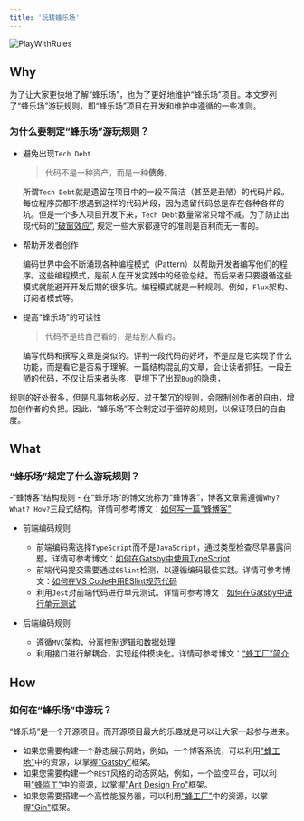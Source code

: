 ```yaml
---
title: '玩转蜂乐场'
---
```


![PlayWithRules](http://q53wkmg88.bkt.clouddn.com/playWithRules.jpg)

## Why

为了让大家更快地了解“蜂乐场”，也为了更好地维护“蜂乐场”项目。本文罗列了“蜂乐场”游玩规则，即“蜂乐场”项目在开发和维护中遵循的一些准则。

### 为什么要制定“蜂乐场”游玩规则？

- 避免出现`Tech Debt`
    > 代码不是一种资产，而是一种**债务**。

    所谓`Tech Debt`就是遗留在项目中的一段不简洁（甚至是丑陋）的代码片段。每位程序员都不想遇到这样的代码片段，因为遗留代码总是存在各种各样的坑。但是一个多人项目开发下来，`Tech Debt`数量常常只增不减。为了防止出现代码的[“破窗效应”](https://zh.wikipedia.org/wiki/%E7%A0%B4%E7%AA%97%E6%95%88%E5%BA%94), 规定一些大家都遵守的准则是百利而无一害的。

- 帮助开发者创作

    编码世界中会不断涌现各种编程模式（Pattern）以帮助开发者编写他们的程序。这些编程模式，是前人在开发实践中的经验总结。而后来者只要遵循这些模式就能避开开发后期的很多坑。编程模式就是一种规则。例如，`Flux`架构、订阅者模式等。

- 提高“蜂乐场”的可读性
    > 代码不是给自己看的，是给别人看的。

    编写代码和撰写文章是类似的。评判一段代码的好坏，不是应是它实现了什么功能，而是看它是否易于理解。一篇结构混乱的文章，会让读者抓狂。一段丑陋的代码，不仅让后来者头疼，更埋下了出现`Bug`的隐患，

规则的好处很多，但是凡事物极必反。过于繁冗的规则，会限制创作者的自由，增加创作者的负担。因此，“蜂乐场”不会制定过于细碎的规则，以保证项目的自由度。

## What

### “蜂乐场”规定了什么游玩规则？

-“蜂博客”结构规则
    - 在“蜂乐场”的博文统称为“蜂博客”，博客文章需遵循`Why? What? How?`三段式结构。详情可参考博文：[如何写一篇“蜂博客”](/posts/1/2020-02-09---How-to-Write-a-Bee-Blog/)

- 前端编码规则
    - 前端编码需选择`TypeScript`而不是`JavaScript`，通过类型检查尽早暴露问题。详情可参考博文：[如何在Gatsby中使用TypeScript]()
    - 前端代码提交需要通过`ESlint`检测，以遵循编码最佳实践。详情可参考博文：[如何在VS Code中用ESlint规范代码]()
    - 利用`Jest`对前端代码进行单元测试。详情可参考博文：[如何在Gatsby中进行单元测试]()

- 后端编码规则
    - 遵循`MVC`架构，分离控制逻辑和数据处理
    - 利用接口进行解耦合，实现组件模块化。详情可参考博文：[“蜂工厂”简介]()

## How

### 如何在“蜂乐场”中游玩？

“蜂乐场”是一个开源项目。而开源项目最大的乐趣就是可以让大家一起参与进来。
- 如果您需要构建一个静态展示网站，例如，一个博客系统，可以利用["蜂工地"](https://github.com/yuxiang660/little-bee-client)中的资源，以掌握["Gatsby"](https://www.gatsbyjs.org/)框架。
- 如果您需要构建一个`REST`风格的动态网站，例如，一个监控平台，可以利用["蜂监工"](https://github.com/yuxiang660/little-bee-admin)中的资源，以掌握["Ant Design Pro"](https://pro.ant.design/index-cn)框架。
- 如果您需要搭建一个高性能服务器，可以利用["蜂工厂"](https://github.com/yuxiang660/little-bee-server)中的资源，以掌握["Gin"](https://gin-gonic.com/docs/)框架。


